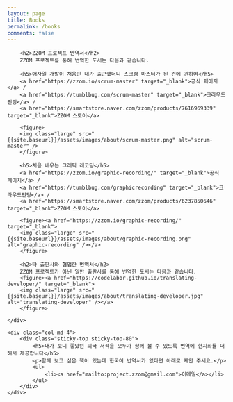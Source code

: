 ```yaml
---
layout: page
title: Books
permalink: /books
comments: false
---
```


<div class="row justify-content-between">
    <div class="col-md-8 pr-5">

        <h2>ZZOM 프로젝트 번역서</h2>
        ZZOM 프로젝트를 통해 번역한 도서는 다음과 같습니다.

        <h5>애자일 개발이 처음인 내가 출근했더니 스크럼 마스터가 된 건에 관하여</h5>        
        <a href="https://zzom.io/scrum-master" target="_blank">공식 페이지</a> / 
        <a href="https://tumblbug.com/scrum-master" target="_blank">크라우드펀딩</a> / 
        <a href="https://smartstore.naver.com/zzom/products/7616969339" target="_blank">ZZOM 스토어</a>

        <figure>
        <img class="large" src="{{site.baseurl}}/assets/images/about/scrum-master.png" alt="scrum-master" />
        </figure>

        <h5>처음 배우는 그래픽 레코딩</h5>
        <a href="https://zzom.io/graphic-recording/" target="_blank">공식 페이지</a> / 
        <a href="https://tumblbug.com/graphicrecording" target="_blank">크라우드펀딩</a> / 
        <a href="https://smartstore.naver.com/zzom/products/6237850646" target="_blank">ZZOM 스토어</a>

        <figure><a href="https://zzom.io/graphic-recording/" target="_blank">        
        <img class="large" src="{{site.baseurl}}/assets/images/about/graphic-recording.png" alt="graphic-recording" /></a>
        </figure>

        <h2>타 출판사와 협업한 번역서</h2>
        ZZOM 프로젝트가 아닌 일반 출판사를 통해 번역한 도서는 다음과 같습니다.
        <figure><a href="https://codelabor.github.io/translating-developer/" target="_blank">        
        <img class="large" src="{{site.baseurl}}/assets/images/about/translating-developer.jpg" alt="translating-developer" /></a>
        </figure>

    </div>

    <div class="col-md-4">
        <div class="sticky-top sticky-top-80">
            <h5>내가 보니 좋았던 외국 서적을 모두가 함께 볼 수 있도록 번역에 현지화를 더해서 제공합니다</h5>
            <p>함께 보고 싶은 책이 있는데 한국어 번역서가 없다면 아래로 제안 주세요.</p>
            <ul>           
                <li><a href="mailto:project.zzom@gmail.com">이메일</a></li>
            </ul>
        </div>
    </div>
</div>
